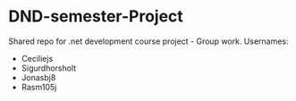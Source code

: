 # DND-semester-Project
Shared repo for .net development course project - Group work.
Usernames:
- Ceciliejs
- Sigurdhorsholt
- Jonasbj8
- Rasm105j

